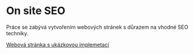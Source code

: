 # On site SEO
Práce se zabývá vytvořením webových stránek s  důrazem na vhodné SEO techniky.

[Webová stránka s ukázkovou implemetací](https://pslib-cz.github.com/RP2022-23_Pacak-Tomas_On-site-SEO)
